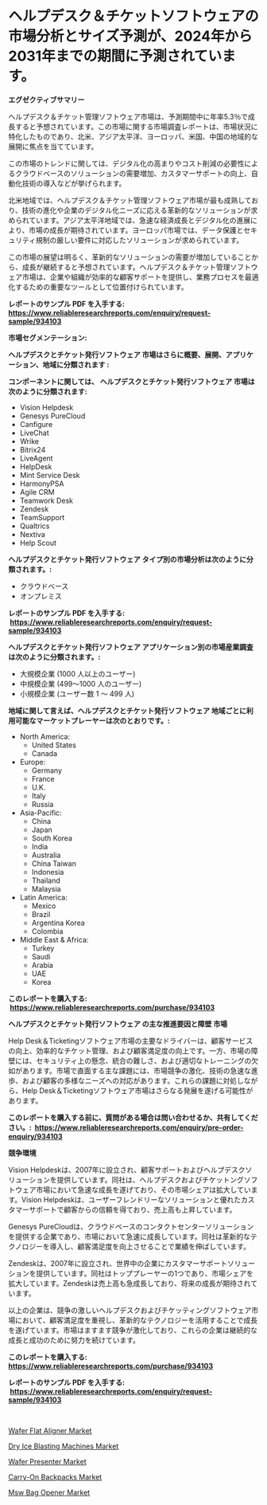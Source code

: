 <p><h1>ヘルプデスク＆チケットソフトウェアの市場分析とサイズ予測が、2024年から2031年までの期間に予測されています。</h1></p><p><strong>エグゼクティブサマリー</strong></p>
<p><p>ヘルプデスク＆チケット管理ソフトウェア市場は、予測期間中に年率5.3％で成長すると予想されています。この市場に関する市場調査レポートは、市場状況に特化したものであり、北米、アジア太平洋、ヨーロッパ、米国、中国の地域的な展開に焦点を当てています。</p><p>この市場のトレンドに関しては、デジタル化の高まりやコスト削減の必要性によるクラウドベースのソリューションの需要増加、カスタマーサポートの向上、自動化技術の導入などが挙げられます。</p><p>北米地域では、ヘルプデスク＆チケット管理ソフトウェア市場が最も成熟しており、技術の進化や企業のデジタル化ニーズに応える革新的なソリューションが求められています。アジア太平洋地域では、急速な経済成長とデジタル化の進展により、市場の成長が期待されています。ヨーロッパ市場では、データ保護とセキュリティ規制の厳しい要件に対応したソリューションが求められています。</p><p>この市場の展望は明るく、革新的なソリューションの需要が増加していることから、成長が継続すると予想されています。ヘルプデスク＆チケット管理ソフトウェア市場は、企業や組織が効率的な顧客サポートを提供し、業務プロセスを最適化するための重要なツールとして位置付けられています。</p></p>
<p><strong>レポートのサンプル PDF を入手する: <a href="https://www.reliableresearchreports.com/enquiry/request-sample/934103">https://www.reliableresearchreports.com/enquiry/request-sample/934103</a></strong></p>
<p><strong>市場セグメンテーション:</strong></p>
<p><strong> ヘルプデスクとチケット発行ソフトウェア 市場はさらに概要、展開、アプリケーション、地域に分類されます :</strong></p>
<p><strong>コンポーネントに関しては、 ヘルプデスクとチケット発行ソフトウェア 市場は次のように分類されます: &nbsp;</strong></p>
<p><ul><li>Vision Helpdesk</li><li>Genesys PureCloud</li><li>Canfigure</li><li>LiveChat</li><li>Wrike</li><li>Bitrix24</li><li>LiveAgent</li><li>HelpDesk</li><li>Mint Service Desk</li><li>HarmonyPSA</li><li>Agile CRM</li><li>Teamwork Desk</li><li>Zendesk</li><li>TeamSupport</li><li>Qualtrics</li><li>Nextiva</li><li>Help Scout</li></ul></p>
<p><strong> ヘルプデスクとチケット発行ソフトウェア タイプ別の市場分析は次のように分類されます。:</strong></p>
<p><ul><li>クラウドベース</li><li>オンプレミス</li></ul></p>
<p><strong>レポートのサンプル PDF を入手する: &nbsp;<a href="https://www.reliableresearchreports.com/enquiry/request-sample/934103">https://www.reliableresearchreports.com/enquiry/request-sample/934103</a></strong></p>
<p><strong> ヘルプデスクとチケット発行ソフトウェア アプリケーション別の市場産業調査は次のように分類されます。:</strong></p>
<p><ul><li>大規模企業 (1000 人以上のユーザー)</li><li>中規模企業 (499～1000 人のユーザー)</li><li>小規模企業 (ユーザー数 1 ～ 499 人)</li></ul></p>
<p><strong>地域に関して言えば、ヘルプデスクとチケット発行ソフトウェア 地域ごとに利用可能なマーケットプレーヤーは次のとおりです。:</strong></p>
<p><ul>
    <li>
        North America:
        <ul>
            <li>United States</li>
            <li>Canada</li>
        </ul>
    </li>
    <li>
        Europe:
        <ul>
            <li>Germany</li>
            <li>France</li>
            <li>U.K.</li>
            <li>Italy</li>
            <li>Russia</li>
        </ul>
    </li>
    <li>
        Asia-Pacific:
        <ul>
            <li>China</li>
            <li>Japan</li>
            <li>South Korea</li>
            <li>India</li>
            <li>Australia</li>
            <li>China Taiwan</li>
            <li>Indonesia</li>
            <li>Thailand</li>
            <li>Malaysia</li>
        </ul>
    </li>
    <li>
        Latin America:
        <ul>
            <li>Mexico</li>
            <li>Brazil</li>
            <li>Argentina Korea</li>
            <li>Colombia</li>
        </ul>
    </li>
    <li>
        Middle East & Africa:
        <ul>
            <li>Turkey</li>
            <li>Saudi</li>
            <li>Arabia</li>
            <li>UAE</li>
            <li>Korea</li>
        </ul>
    </li>
    </ul></p>
<p><strong>このレポートを購入する: &nbsp;<a href="https://www.reliableresearchreports.com/purchase/934103">https://www.reliableresearchreports.com/purchase/934103</a></strong></p>
<p><strong>ヘルプデスクとチケット発行ソフトウェア の主な推進要因と障壁 市場</strong></p>
<p><p>Help Desk＆Ticketingソフトウェア市場の主要なドライバーは、顧客サービスの向上、効率的なチケット管理、および顧客満足度の向上です。一方、市場の障壁には、セキュリティ上の懸念、統合の難しさ、および適切なトレーニングの欠如があります。市場で直面する主な課題には、市場競争の激化、技術の急速な進歩、および顧客の多様なニーズへの対応があります。これらの課題に対処しながら、Help Desk＆Ticketingソフトウェア市場はさらなる発展を遂げる可能性があります。</p></p>
<p><strong>このレポートを購入する前に、質問がある場合は問い合わせるか、共有してください。:&nbsp; <a href="https://www.reliableresearchreports.com/enquiry/pre-order-enquiry/934103">https://www.reliableresearchreports.com/enquiry/pre-order-enquiry/934103</a></strong></p>
<p><strong>競争環境</strong></p>
<p><p>Vision Helpdeskは、2007年に設立され、顧客サポートおよびヘルプデスクソリューションを提供しています。同社は、ヘルプデスクおよびチケットングソフトウェア市場において急速な成長を遂げており、その市場シェアは拡大しています。Vision Helpdeskは、ユーザーフレンドリーなソリューションと優れたカスタマーサポートで顧客からの信頼を得ており、売上高も上昇しています。</p><p>Genesys PureCloudは、クラウドベースのコンタクトセンターソリューションを提供する企業であり、市場において急速に成長しています。同社は革新的なテクノロジーを導入し、顧客満足度を向上させることで業績を伸ばしています。</p><p>Zendeskは、2007年に設立され、世界中の企業にカスタマーサポートソリューションを提供しています。同社はトッププレーヤーの1つであり、市場シェアを拡大しています。Zendeskは売上高も急成長しており、将来の成長が期待されています。</p><p>以上の企業は、競争の激しいヘルプデスクおよびチケッティングソフトウェア市場において、顧客満足度を重視し、革新的なテクノロジーを活用することで成長を遂げています。市場はますます競争が激化しており、これらの企業は継続的な成長と成功のために努力を続けています。</p></p>
<p><strong>このレポートを購入する: &nbsp; <a href="https://www.reliableresearchreports.com/purchase/934103">https://www.reliableresearchreports.com/purchase/934103</a></strong></p>
<p><strong>レポートのサンプル PDF を入手する: &nbsp;<a href="https://www.reliableresearchreports.com/enquiry/request-sample/934103">https://www.reliableresearchreports.com/enquiry/request-sample/934103</a></strong><strong></strong></p>
<p>&nbsp;</p>
<p><p><a href="https://view.publitas.com/reportprime-1/wafer-flat-aligner-market-size-market-trends-and-growth-outlook-forecasted-for-period-from-2024-to-2031/">Wafer Flat Aligner Market</a></p><p><a href="https://github.com/GroverBarry/Market-Research-Report-List-4/blob/main/dry-ice-blasting-machines-market.md">Dry Ice Blasting Machines Market</a></p><p><a href="https://view.publitas.com/reportprime-1/wafer-presenter-market-size-market-trends-and-growth-outlook-forecasted-for-period-from-2024-to-2031/">Wafer Presenter Market</a></p><p><a href="https://issuu.com/reportprime-2/docs/carry-on-backpacks-market-size-2030.pptx">Carry-On Backpacks Market</a></p><p><a href="https://simplistic-meeting-7ee.notion.site/Msw-Bag-Opener-Market-Size-Share-Trends-Analysis-Report-By-Application-Regional-Outlook-Competi-f18097008e97484a8f11247fdf48c5c2">Msw Bag Opener Market</a></p></p>
